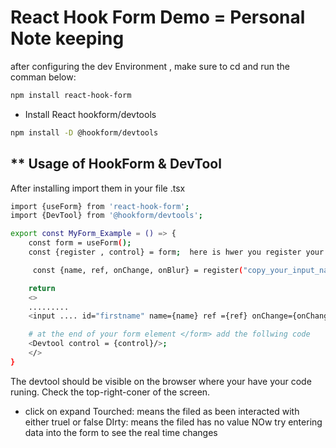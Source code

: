 # React Hook Form Demo = Personal Note keeping

after configuring the dev Environment , make sure to cd <working folder> and run the comman below:

```bash
npm install react-hook-form
```

- Install React hookform/devtools

```bash
npm install -D @hookform/devtools

```

## \*\* Usage of HookForm & DevTool

After installing import them in your file .tsx

```bash
import {useForm} from 'react-hook-form';
import {DevTool} from '@hookform/devtools';

export const MyForm_Example = () => {
    const form = useForm();
    const {register , control} = form;  here is hwer you register your input names.

     const {name, ref, onChange, onBlur} = register("copy_your_input_name_here eg: firstname");

    return
    <>
    .........
    <input .... id="firstname" name={name} ref ={ref} onChange={onChange} onBlur={onBlur} />

    # at the end of your form element </form> add the follwing code
    <Devtool control = {control}/>;
    </>
}

```

The devtool should be visible on the browser where your have your code runing. Check the top-right-coner of the screen.

- click on expand
  Tourched: means the filed as been interacted with either truel or false
  DIrty: means the filed has no value
  NOw try entering data into the form to see the real time changes
